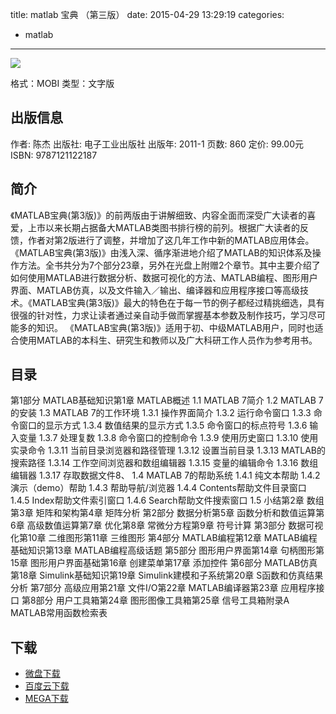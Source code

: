 title: matlab 宝典 （第三版）
date: 2015-04-29 13:29:19
categories:
  - matlab
---

![](http://img5.douban.com/lpic/s6266029.jpg)

格式：MOBI
类型：文字版

<!--more-->

## 出版信息 ##

作者: 陈杰 
出版社: 电子工业出版社
出版年: 2011-1
页数: 860
定价: 99.00元
ISBN: 9787121122187

## 简介 ##

《MATLAB宝典(第3版)》的前两版由于讲解细致、内容全面而深受广大读者的喜爱，上市以来长期占据备大MATLAB类图书排行榜的前列。根据广大读者的反馈，作者对第2版进行了调整，并增加了这几年工作中新的MATLAB应用体会。
《MATLAB宝典(第3版)》由浅入深、循序渐进地介绍了MATLAB的知识体系及操作方法。全书共分为7个部分23章，另外在光盘上附赠2个章节。其中主要介绍了如何使用MATLAB进行数据分析、数据可视化的方法、MATLAB编程、图形用户界面、MATLAB仿真，以及文件输入／输出、编译器和应用程序接口等高级技术。《MATLAB宝典(第3版)》最大的特色在于每一节的例子都经过精挑细选，具有很强的针对性，力求让读者通过亲自动手做而掌握基本参数及制作技巧，学习尽可能多的知识。
《MATLAB宝典(第3版)》适用于初、中级MATLAB用户，同时也适合使用MATLAB的本科生、研究生和教师以及广大科研工作人员作为参考用书。

## 目录 ##

第1部分 MATLAB基础知识第1章 MATLAB概述 1.1 MATLAB 7简介 1.2 MATLAB 7的安装 1.3 MATLAB 7的工作环境 1.3.1 操作界面简介 1.3.2 运行命令窗口 1.3.3 命令窗口的显示方式 1.3.4 数值结果的显示方式 1.3.5 命令窗口的标点符号 1.3.6 输入变量 1.3.7 处理复数 1.3.8 命令窗口的控制命令 1.3.9 使用历史窗口 1.3.10 使用实录命令 1.3.11 当前目录浏览器和路径管理 1.3.12 设置当前目录 1.3.13 MATLAB的搜索路径 1.3.14 工作空间浏览器和数组编辑器 1.3.15 变量的编辑命令 1.3.16 数组编辑器 1.3.17 存取数据文件8、 1.4 MATLAB 7的帮助系统 1.4.1 纯文本帮助 1.4.2 演示（demo）帮助 1.4.3 帮助导航/浏览器 1.4.4 Contents帮助文件目录窗口 1.4.5 Index帮助文件索引窗口 1.4.6 Search帮助文件搜索窗口 1.5 小结第2章 数组第3章 矩阵和架构第4章 矩阵分析 第2部分 数据分析第5章 函数分析和数值运算第6章 高级数值运算第7章 优化第8章 常微分方程第9章 符号计算 第3部分 数据可视化第10章 二维图形第11章 三维图形 第4部分 MATLAB编程第12章 MATLAB编程基础知识第13章 MATLAB编程高级话题 第5部分 图形用户界面第14章 句柄图形第15章 图形用户界面基础第16章 创建菜单第17章 添加控件 第6部分 MATLAB仿真第18章 Simulink基础知识第19章 Simulink建模和子系统第20章 S函数和仿真结果分析 第7部分 高级应用第21章 文件I/O第22章 MATLAB编译器第23章 应用程序接口 第8部分 用户工具箱第24章 图形图像工具箱第25章 信号工具箱附录A MATLAB常用函数检索表

## 下载 ##

* [微盘下载](http://vdisk.weibo.com/s/aADaW4YRPbB8O)
* [百度云下载](http://pan.baidu.com/s/1c04KgRA)
* [MEGA下载](https://mega.co.nz/#!jIdniCCJ!gHvjfafRrqXmqQx3G-fNLgvxgOPrTmzJ6p87CprGQrU)